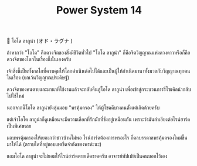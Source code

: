 ﻿---
title: "Power System 14"
description: "Advanced power system configuration 14"
---

📌 โอโด ลากูน่า (オド・ラグナ )

ถ้าหากว่า "โอโด" คือดวงจิตของสิ่งมีชีวิตทั่วไป "โอโด ลากูน่า" ก็คือจิตวิญญาณแห่งดวงดาวหรือก็คือดวงจิตของโลกในเรื่องนี้นั่นเองครับ

เจ้าสิ่งนี้เป็นทั้งกลไกที่ควบคุมให้โลกดำเนินต่อไปได้และเป็นผู้ให้กำเนิดมานาทั้งมวลกับวิญญาณทุกตนในเรื่อง (ยกเว้นวิญญาณประดิษฐ์)

ดวงจิตของคนตายและมานาที่ใช้งานแล้วจะกลับคืนสู่โอโด ลากูน่า เพื่อเข้าสู่กระบวนการรีไซเคิลนำกลับไปใช้ใหม่

นอกจากนี้โอโด ลากูน่ายังสุ่มมอบ "พรคุ้มครอง" ให้ผู้โชคดีบางคนตั้งแต่เกิดด้วยครับ

แต่เจ้าโอโด ลากูน่าก็ดูเหมือนจะมีความเลือกที่รักมักที่ชังอยู่เหมือนกัน เพราะว่ามันลำเอียงต่อไรน์ฮาร์ดเป็นพิเศษเลย

มอบพรคุ้มครองให้เยอะกว่าชาวบ้านไม่พอ ไรน์ฮาร์ดต้องการพรอะไร ก็ดลบรรดาลพรคุ้มครองใหม่ขึ้นมาให้ได้ (ตราบใดที่อยู่ขอบเขตขีดจำกัดของพรล่ะนะ)

แถมโอโด ลากูน่าจะไม่ยอมให้ไรน์ฮาร์ดตายเด็ดขาดครับ อาจารย์ทัปเปย์เป็นคนบอกไว้เอง
